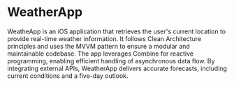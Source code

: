 # WeatherApp

WeatheApp is an iOS application that retrieves the user's current location to provide real-time weather information. It follows Clean Architecture principles and uses the MVVM pattern to ensure a modular and maintainable codebase. The app leverages Combine for reactive programming, enabling efficient handling of asynchronous data flow. By integrating external APIs, WeatherApp delivers accurate forecasts, including current conditions and a five-day outlook.
